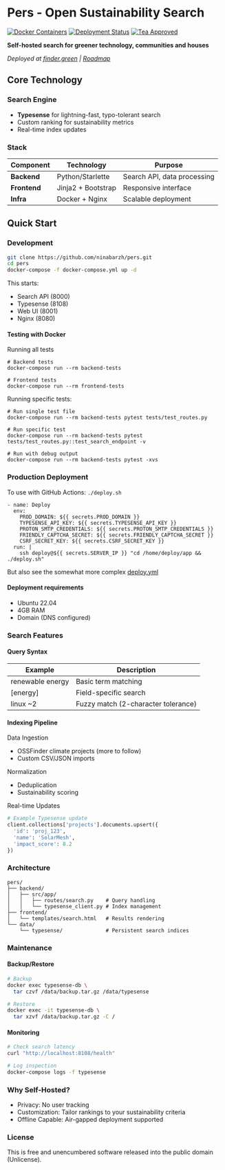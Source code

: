 # Pers - Open Sustainability Search 

[![Docker Containers](https://img.shields.io/badge/Docker%20Containers-4%20services-blue?logo=docker)](https://github.com/ninabarzh/pers/blob/main/docker-compose.prod.yml) [![Deployment Status](https://img.shields.io/github/actions/workflow/status/ninabarzh/pers/deploy.yml?label=Hetzner%20Deploy&logo=hetzner)](https://github.com/ninabarzh/pers/actions/workflows/deploy.yml) [![Tea Approved](https://img.shields.io/badge/Tea%20Approved-3%20cups%20a%20day-yellowgreen)](https://github.com/ninabarzh/pers)

**Self-hosted search for greener technology, communities and houses**  

*Deployed at [finder.green](https://finder.green) | [Roadmap](https://github.com/ninabarzh/pers/wiki)*  

## Core Technology  

### Search Engine  
- **Typesense** for lightning-fast, typo-tolerant search  
- Custom ranking for sustainability metrics  
- Real-time index updates

### Stack  
| Component       | Technology          | Purpose                          |  
|-----------------|---------------------|----------------------------------|  
| **Backend**     | Python/Starlette    | Search API, data processing      |  
| **Frontend**    | Jinja2 + Bootstrap  | Responsive interface             |  
| **Infra**       | Docker + Nginx      | Scalable deployment              |  

## Quick Start  

### Development  
```bash  
git clone https://github.com/ninabarzh/pers.git  
cd pers  
docker-compose -f docker-compose.yml up -d  
```

This starts:  

- Search API (8000)  
- Typesense (8108)  
- Web UI (8001) 
- Nginx (8080)

#### Testing with Docker

Running all tests

```commandline
# Backend tests
docker-compose run --rm backend-tests

# Frontend tests 
docker-compose run --rm frontend-tests
```

Running specific tests:

```commandline
# Run single test file
docker-compose run --rm backend-tests pytest tests/test_routes.py

# Run specific test
docker-compose run --rm backend-tests pytest tests/test_routes.py::test_search_endpoint -v

# Run with debug output
docker-compose run --rm backend-tests pytest -xvs
```

### Production Deployment

To use with GitHub Actions: `./deploy.sh`

```commandline
- name: Deploy
  env:
    PROD_DOMAIN: ${{ secrets.PROD_DOMAIN }}
    TYPESENSE_API_KEY: ${{ secrets.TYPESENSE_API_KEY }}
    PROTON_SMTP_CREDENTIALS: ${{ secrets.PROTON_SMTP_CREDENTIALS }}
    FRIENDLY_CAPTCHA_SECRET: ${{ secrets.FRIENDLY_CAPTCHA_SECRET }}
    CSRF_SECRET_KEY: ${{ secrets.CSRF_SECRET_KEY }}
  run: |
    ssh deploy@${{ secrets.SERVER_IP }} "cd /home/deploy/app && ./deploy.sh"
```
But also see the somewhat more complex [deploy.yml](https://github.com/ninabarzh/pers/blob/main/.github/workflows/deploy.yml)

#### Deployment requirements  

- Ubuntu 22.04  
- 4GB RAM  
- Domain (DNS configured)  

### Search Features

#### Query Syntax

| Example	         | Description                         |
|------------------|-------------------------------------|
| renewable energy | Basic term matching                 |
| \[energy]	       | Field-specific search               |
| linux ~2	        | Fuzzy match (2-character tolerance) |

#### Indexing Pipeline

Data Ingestion

* OSSFinder climate projects (more to follow)
* Custom CSV/JSON imports

Normalization

* Deduplication
* Sustainability scoring

Real-time Updates

```python
# Example Typesense update  
client.collections['projects'].documents.upsert({  
  'id': 'proj_123',  
  'name': 'SolarMesh',  
  'impact_score': 8.2  
}) 
```

### Architecture

```commandline
pers/  
├── backend/  
│   ├── src/app/  
│   │   ├── routes/search.py    # Query handling  
│   │   └── typesense_client.py # Index management  
├── frontend/  
│   └── templates/search.html   # Results rendering  
└── data/  
    └── typesense/              # Persistent search indices  
```

### Maintenance

#### Backup/Restore

```bash
# Backup  
docker exec typesense-db \  
  tar czvf /data/backup.tar.gz /data/typesense  

# Restore  
docker exec -it typesense-db \  
  tar xzvf /data/backup.tar.gz -C / 
```

#### Monitoring

```bash
# Check search latency  
curl "http://localhost:8108/health"  

# Log inspection  
docker-compose logs -f typesense  
```

### Why Self-Hosted?

* Privacy: No user tracking
* Customization: Tailor rankings to your sustainability criteria
* Offline Capable: Air-gapped deployment supported

### License 

This is free and unencumbered software released into the public domain (Unlicense).


